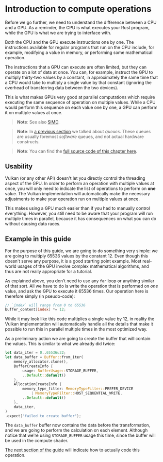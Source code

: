 # Introduction to compute operations

Before we go further, we need to understand the difference between a CPU and a GPU. As a reminder,
the CPU is what executes your Rust program, while the GPU is what we are trying to interface with.

Both the CPU and the GPU execute instructions one by one. The instructions available for regular
programs that run on the CPU include, for example, modifying a value in memory, or performing some
mathematical operation.

The instructions that a GPU can execute are often limited, but they can operate on a lot of
data at once. You can, for example, instruct the GPU to multiply thirty-two values by a constant,
in approximately the same time that a CPU would take to multiply a single value by that constant
(ignoring the overhead of transferring data between the two devices).

This is what makes GPUs very good at parallel computations which require executing the same
sequence of operation on multiple values. While a CPU would perform this sequence on each value one
by one, a GPU can perform it on multiple values at once.

> **Note**: See also [SIMD](https://en.wikipedia.org/wiki/SIMD).

> **Note**: In [a previous section](../02-initialization/02-device-creation.html) we talked about
> *queues*. These queues are usually foremost *software* queues, and not actual hardware
> constructs.

> **Note**: You can find the [full source code of this chapter
> here](https://github.com/vulkano-rs/vulkano-book/blob/main/chapter-code/04-compute-pipeline/main.rs).

## Usability

Vulkan (or any other API) doesn't let you directly control the threading aspect of the GPU.
In order to perform an operation with multiple values at once, you will only need to indicate the
list of operations to perform on **one** value. The Vulkan implementation will automatically make
the necessary adjustments to make your operation run on multiple values at once.

This makes using a GPU much easier than if you had to manually control everything. However, you
still need to be aware that your program will run multiple times in parallel, because it has
consequences on what you can do without causing data races.

## Example in this guide

For the purpose of this guide, we are going to do something very simple: we are going to multiply
65536 values by the constant 12. Even though this doesn't serve any purpose, it is a good starting
point example. Most real-world usages of the GPU involve complex mathematical algorithms, and thus
are not really appropriate for a tutorial.

As explained above, you don't need to use any `for` loop or anything similar of that sort. All we
have to do is write the operation that is performed on *one* value, and ask the GPU to execute
it 65536 times. Our operation here is therefore simply (in pseudo-code):

```glsl
// `index` will range from 0 to 65536
buffer_content[index] *= 12;
```

While it may look like this code multiplies a single value by 12, in reality the Vulkan
implementation will automatically handle all the details that make it possible to run this in
parallel multiple times in the most optimized way.

As a preliminary action we are going to create the buffer that will contain the values. This is
similar to what we already did twice:

```rust
let data_iter = 0..65536u32;
let data_buffer = Buffer::from_iter(
    memory_allocator.clone(),
    BufferCreateInfo {
        usage: BufferUsage::STORAGE_BUFFER,
        ..Default::default()
    },
    AllocationCreateInfo {
        memory_type_filter: MemoryTypeFilter::PREFER_DEVICE
            | MemoryTypeFilter::HOST_SEQUENTIAL_WRITE,
        ..Default::default()
    },
    data_iter,
)
.expect("failed to create buffer");
```

The `data_buffer` buffer now contains the data before the transformation, and we are going to
perform the calculation on each element.
Although notice that we're using `STORAGE_BUFFER` usage this time, since the buffer will be used
in the compute shader.

[The next section of the guide](02-compute-pipeline.html) will indicate how to actually code this
operation.
